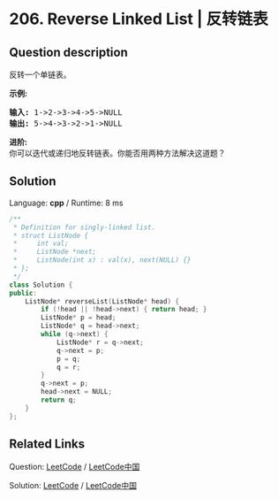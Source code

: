 # 206. Reverse Linked List | 反转链表

## Question description

<!--If you want to use the English description, use <p>Reverse a singly linked list.</p>

<p><strong>Example:</strong></p>

<pre>
<strong>Input:</strong> 1-&gt;2-&gt;3-&gt;4-&gt;5-&gt;NULL
<strong>Output:</strong> 5-&gt;4-&gt;3-&gt;2-&gt;1-&gt;NULL
</pre>

<p><b>Follow up:</b></p>

<p>A linked list can be reversed either iteratively or recursively. Could you implement both?</p>
 instead-->
<p>反转一个单链表。</p>

<p><strong>示例:</strong></p>

<pre><strong>输入:</strong> 1-&gt;2-&gt;3-&gt;4-&gt;5-&gt;NULL
<strong>输出:</strong> 5-&gt;4-&gt;3-&gt;2-&gt;1-&gt;NULL</pre>

<p><strong>进阶:</strong><br>
你可以迭代或递归地反转链表。你能否用两种方法解决这道题？</p>




## Solution

Language: **cpp**  /  Runtime: 8 ms

```cpp
/**
 * Definition for singly-linked list.
 * struct ListNode {
 *     int val;
 *     ListNode *next;
 *     ListNode(int x) : val(x), next(NULL) {}
 * };
 */
class Solution {
public:
    ListNode* reverseList(ListNode* head) {
        if (!head || !head->next) { return head; }
        ListNode* p = head;
        ListNode* q = head->next;
        while (q->next) {
            ListNode* r = q->next;
            q->next = p;
            p = q;
            q = r;
        }
        q->next = p;
        head->next = NULL;
        return q;
    }
};
```



## Related Links

Question: [LeetCode](https://leetcode.com/problems/reverse-linked-list/description/)  /  [LeetCode中国](https://leetcode-cn.com/problems/reverse-linked-list/description/)

Solution: [LeetCode](https://leetcode.com/articles/reverse-linked-list/)  /  [LeetCode中国](https://leetcode-cn.com/articles/reverse-linked-list/)